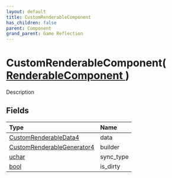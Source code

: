 ```yaml
---
layout: default
title: CustomRenderableComponent
has_children: false
parent: Component
grand_parent: Game Reflection
---
```

# CustomRenderableComponent( [ RenderableComponent ](/riftbreaker-wiki/docs/game-reflection/components/renderable_component/) )
Description 

## Fields

| Type | Name |
|:----------|:--------------|
| [CustomRenderableData4](/riftbreaker-wiki/docs/game-reflection/components/custom_renderable_data4/) | data |
| [CustomRenderableGenerator4](/riftbreaker-wiki/docs/game-reflection/components/custom_renderable_generator4/) | builder |
| [uchar](/riftbreaker-wiki/docs/game-reflection/enums/uchar/) | sync_type |
| [bool](/riftbreaker-wiki/docs/game-reflection/components/bool/) | is_dirty |

